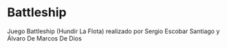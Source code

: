# Battleship
Juego Battleship (Hundir La Flota) realizado por Sergio Escobar Santiago y Álvaro De Marcos De Dios
